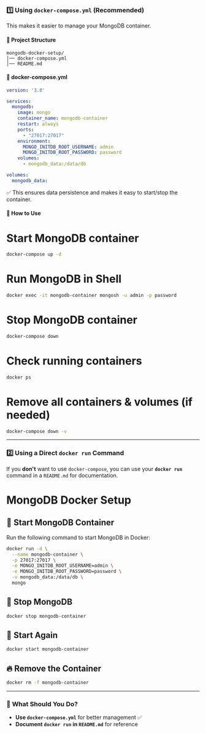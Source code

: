 ### 1️⃣ **Using `docker-compose.yml` (Recommended)**  
This makes it easier to manage your MongoDB container.  

#### 📂 **Project Structure**  
```
mongodb-docker-setup/
│── docker-compose.yml
│── README.md
```

#### 📝 **docker-compose.yml**
```yaml
version: '3.8'

services:
  mongodb:
    image: mongo
    container_name: mongodb-container
    restart: always
    ports:
      - "27017:27017"
    environment:
      MONGO_INITDB_ROOT_USERNAME: admin
      MONGO_INITDB_ROOT_PASSWORD: password
    volumes:
      - mongodb_data:/data/db

volumes:
  mongodb_data:
```
✅ This ensures data persistence and makes it easy to start/stop the container.  

#### 🚀 **How to Use**
# Start MongoDB container
```sh
docker-compose up -d  
```
# Run MongoDB in Shell
```sh
docker exec -it mongodb-container mongosh -u admin -p password
```

# Stop MongoDB container
```sh
docker-compose down  
```
# Check running containers
```sh
docker ps  
```

# Remove all containers & volumes (if needed)
```sh
docker-compose down -v
```

---

### 2️⃣ **Using a Direct `docker run` Command**  
If you **don't** want to use `docker-compose`, you can use your **`docker run`** command in a `README.md` for documentation.


# MongoDB Docker Setup

## 🚀 Start MongoDB Container
Run the following command to start MongoDB in Docker:

```sh
docker run -d \
  --name mongodb-container \
  -p 27017:27017 \
  -e MONGO_INITDB_ROOT_USERNAME=admin \
  -e MONGO_INITDB_ROOT_PASSWORD=password \
  -v mongodb_data:/data/db \
  mongo
```

## 🛑 Stop MongoDB
```sh
docker stop mongodb-container
```

## 🚀 Start Again
```sh
docker start mongodb-container
```

## 🔥 Remove the Container
```sh
docker rm -f mongodb-container
```

---

### 📌 **What Should You Do?**
- **Use `docker-compose.yml`** for better management ✅  
- **Document `docker run` in `README.md`** for reference  
